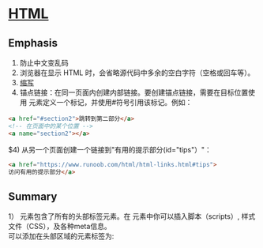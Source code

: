 # [HTML](https://www.runoob.com/html/html-quicklist.html)
## Emphasis
1) <meta charset="UTF-8">防止中文变乱码
2) 浏览器在显示 HTML 时，会省略源代码中多余的空白字符（空格或回车等）。
3) [缩写](https://www.runoob.com/try/try.php?filename=tryhtml_abbr)
4) 锚点链接：在同一页面内创建内部链接。要创建锚点链接，需要在目标位置使用 <a> 元素定义一个标记，并使用#符号引用该标记。例如：
```html
<a href="#section2">跳转到第二部分</a>
<!-- 在页面中的某个位置 -->
<a name="section2"></a>
```
$4) 从另一个页面创建一个链接到"有用的提示部分(id="tips"）"：  
```html
<a href="https://www.runoob.com/html/html-links.html#tips">
访问有用的提示部分</a>
```

## Summary
1）<head> 元素包含了所有的头部标签元素。在 <head>元素中你可以插入脚本（scripts）, 样式文件（CSS），及各种meta信息。  
可以添加在头部区域的元素标签为: <title>, <style>, <meta>, <link>, <script>, <noscript> 和 <base>。
i)META 元素通常用于指定网页的描述，关键词，文件的最后修改时间，作者，和其他元数据。  
元数据可以使用于浏览器（如何显示内容或重新加载页面），搜索引擎（关键词），或其他Web服务。  
eg:
为搜索引擎定义关键词:
> <meta name="keywords" content="HTML, CSS, XML, XHTML, JavaScript">

为网页定义描述内容:
> <meta name="description" content="免费 Web & 编程 教程">

定义网页作者:
> <meta name="author" content="Runoob">

每30秒钟刷新当前页面:
> <meta http-equiv="refresh" content="30">
